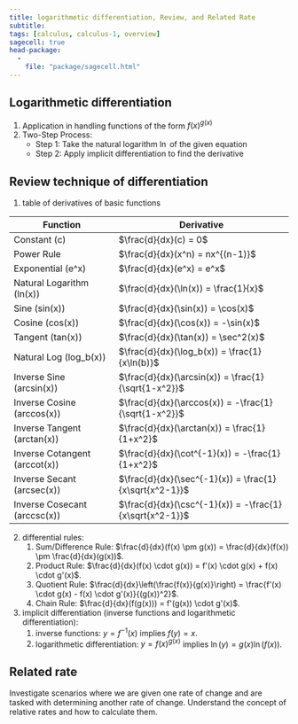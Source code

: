 ```yaml
---
title: logarithmetic differentiation, Review, and Related Rate
subtitle: 
tags: [calculus, calculus-1, overview]
sagecell: true
head-package:
  -
    file: "package/sagecell.html"
---
```


## Logarithmetic differentiation

1. Application in handling functions of the form $f(x)^{g(x)}$
2. Two-Step Process:
    * Step 1: Take the natural logarithm $\ln$ of the given equation
    * Step 2: Apply implicit differentiation to find the derivative

## Review technique of differentiation

1. table of derivatives of basic functions

| Function           | Derivative               |
|--------------------|--------------------------|
| Constant (c)       | $\frac{d}{dx}(c) = 0$    |
| Power Rule         | $\frac{d}{dx}(x^n) = nx^{(n-1)}$ |
| Exponential (e^x)  | $\frac{d}{dx}(e^x) = e^x$ |
| Natural Logarithm (ln(x)) | $\frac{d}{dx}(\ln(x)) = \frac{1}{x}$ |
| Sine (sin(x))      | $\frac{d}{dx}(\sin(x)) = \cos(x)$ |
| Cosine (cos(x))    | $\frac{d}{dx}(\cos(x)) = -\sin(x)$ |
| Tangent (tan(x))   | $\frac{d}{dx}(\tan(x)) = \sec^2(x)$ |
| Natural Log (log_b(x)) | $\frac{d}{dx}(\log_b(x)) = \frac{1}{x\ln(b)}$ |
| Inverse Sine (arcsin(x))     | $\frac{d}{dx}(\arcsin(x)) = \frac{1}{\sqrt{1-x^2}}$ |
| Inverse Cosine (arccos(x))   | $\frac{d}{dx}(\arccos(x)) = -\frac{1}{\sqrt{1-x^2}}$ |
| Inverse Tangent (arctan(x))   | $\frac{d}{dx}(\arctan(x)) = \frac{1}{1+x^2}$ |
| Inverse Cotangent (arccot(x)) | $\frac{d}{dx}(\cot^{-1}(x)) = -\frac{1}{1+x^2}$ |
| Inverse Secant (arcsec(x))     | $\frac{d}{dx}(\sec^{-1}(x)) = \frac{1}{x\sqrt{x^2-1}}$ |
| Inverse Cosecant (arccsc(x))   | $\frac{d}{dx}(\csc^{-1}(x)) = -\frac{1}{x\sqrt{x^2-1}}$ |

2. differential rules:
    1. Sum/Difference Rule: $\frac{d}{dx}(f(x) \pm g(x)) = \frac{d}{dx}(f(x)) \pm \frac{d}{dx}(g(x))$.
    2. Product Rule: $\frac{d}{dx}(f(x) \cdot g(x)) = f'(x) \cdot g(x) + f(x) \cdot g'(x)$.
    3. Quotient Rule: $\frac{d}{dx}\left(\frac{f(x)}{g(x)}\right) = \frac{f'(x) \cdot g(x) - f(x) \cdot g'(x)}{(g(x))^2}$.
    4. Chain Rule: $\frac{d}{dx}(f(g(x))) = f'(g(x)) \cdot g'(x)$.
3. implicit differentiation (inverse functions and logarithmetic differentiation):
    1. inverse functions: $y=f^{-1}(x)$ implies $f(y)=x$.
    2. logarithmetic differentiation: $y=f(x)^{g(x)}$ implies $\ln(y)=g(x)\ln(f(x))$.

## Related rate

Investigate scenarios where we are given one rate of change and are tasked with determining another rate of change. Understand the concept of relative rates and how to calculate them.